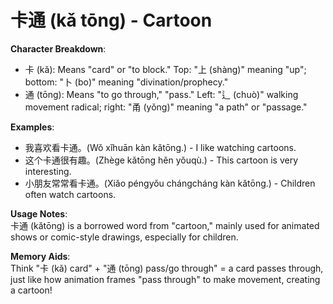 # **卡通 (kǎ tōng) - Cartoon**

**Character Breakdown**:  
- 卡 (kǎ): Means "card" or "to block." Top: "上 (shàng)" meaning "up"; bottom: "卜 (bo)" meaning "divination/prophecy."  
- 通 (tōng): Means "to go through," "pass." Left: "辶 (chuò)" walking movement radical; right: "甬 (yǒng)" meaning "a path" or "passage."

**Examples**:  
- 我喜欢看卡通。(Wǒ xǐhuān kàn kǎtōng.) - I like watching cartoons.  
- 这个卡通很有趣。(Zhège kǎtōng hěn yǒuqù.) - This cartoon is very interesting.  
- 小朋友常常看卡通。(Xiǎo péngyǒu chángcháng kàn kǎtōng.) - Children often watch cartoons.

**Usage Notes**:  
卡通 (kǎtōng) is a borrowed word from "cartoon," mainly used for animated shows or comic-style drawings, especially for children.

**Memory Aids**:  
Think "卡 (kǎ) card" + "通 (tōng) pass/go through" = a card passes through, just like how animation frames "pass through" to make movement, creating a cartoon!